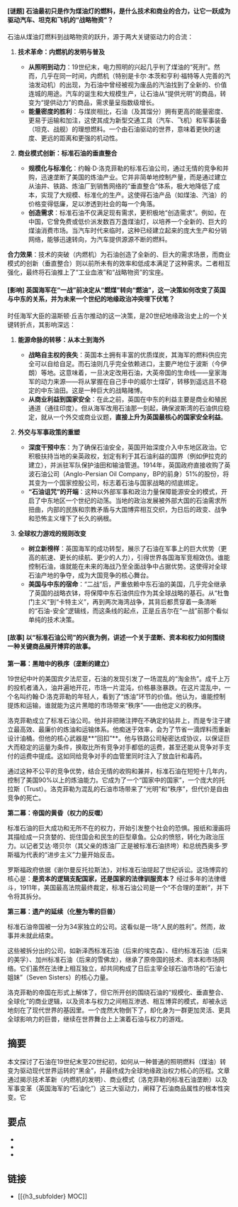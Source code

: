 #### [谜题] 石油最初只是作为煤油灯的燃料，是什么技术和商业的合力，让它一跃成为驱动汽车、坦克和飞机的“战略物资”？

石油从煤油灯燃料到战略物资的跃升，源于两大关键驱动力的合流：

1.  **技术革命：内燃机的发明与普及**
    *   **从照明到动力**：19世纪末，电力照明的兴起几乎判了煤油的“死刑”。然而，几乎在同一时间，内燃机（特别是卡尔·本茨和亨利·福特等人完善的汽油发动机）的出现，为石油中曾经被视为废品的汽油找到了全新的、价值连城的用途。汽车的诞生和大规模生产，让石油从“提供光明”的商品，转变为“提供动力”的商品，需求量呈指数级增长。
    *   **能量密度的胜利**：与煤炭相比，石油（及其馏分）拥有更高的能量密度、更易于运输和加注，这使其成为新型交通工具（汽车、飞机）和军事装备（坦克、战舰）的理想燃料。一个由石油驱动的世界，意味着更快的速度、更远的距离和更强的机动性。

2.  **商业模式创新：标准石油的垂直整合**
    *   **规模化与标准化**：约翰·D·洛克菲勒的标准石油公司，通过无情的竞争和并购，迅速垄断了美国的炼油产业。它并非简单地控制产量，而是通过建立从油井、铁路、炼油厂到销售网络的“垂直整合”体系，极大地降低了成本，实现了大规模、标准化的生产。这使得石油产品（如煤油、汽油）的价格变得低廉，足以渗透到社会的每一个角落。
    *   **创造需求**：标准石油不仅满足现有需求，更积极地“创造需求”。例如，在中国，它曾免费或低价派发数百万盏煤油灯，以培养一个全新的、巨大的煤油消费市场。当汽车时代来临时，这种已经建立起来的庞大生产和分销网络，能够迅速转向，为汽车提供源源不断的燃料。

**合力效果**：技术的突破（内燃机）为石油创造了全新的、巨大的需求场景，而商业模式的创新（垂直整合）则以前所未有的效率和低成本满足了这种需求。二者相互强化，最终将石油推上了“工业血液”和“战略物资”的宝座。

#### [影响] 英国海军在“一战”前决定从“燃煤”转向“燃油”，这一决策如何改变了英国与中东的关系，并为未来一个世纪的地缘政治冲突埋下伏笔？

时任海军大臣的温斯顿·丘吉尔推动的这一决策，是20世纪地缘政治史上的一个关键转折点，其影响深远：

1.  **能源命脉的转移：从本土到海外**
    *   **战略自主权的丧失**：英国本土拥有丰富的优质煤炭，其海军的燃料供应完全可以自给自足。而石油则几乎完全依赖进口，主要产地位于波斯（今伊朗）等地。这意味着，一旦决定改用石油，大英帝国的生命线——皇家海军的动力来源——将从掌握在自己手中的威尔士煤矿，转移到遥远且不稳定的中东油田。这是一种巨大的战略赌博。
    *   **从商业利益到国家安全**：在此之前，英国在中东的利益主要是商业和殖民通道（通往印度）。但从海军改用石油那一刻起，确保波斯湾的石油供应稳定，就从一个外交或商业议题，**直接上升为英国最核心的国家安全利益**。

2.  **外交与军事政策的重塑**
    *   **深度干预中东**：为了确保石油安全，英国开始深度介入中东地区政治。它积极扶持当地的亲英政权，划定有利于其石油利益的国界（例如伊拉克的建立），并派驻军队保护油田和输油管道。1914年，英国政府直接收购了英波石油公司（Anglo-Persian Oil Company，BP的前身）51%的股份，将其变为一个国家控股公司，标志着石油与国家战略的彻底绑定。
    *   **“石油诅咒”的开端**：这种以外部军事和政治力量保障能源安全的模式，开启了中东地区一个世纪的动荡。当地的政治发展被外部大国的石油需求所扭曲，内部的民族和宗教矛盾与大国博弈相互交织，为日后的政变、战争和恐怖主义埋下了长久的祸根。

3.  **全球权力游戏的规则改变**
    *   **树立新榜样**：英国海军的成功转型，展示了石油在军事上的巨大优势（更高的航速、更长的续航、更少的人力），引得世界各国海军竞相效仿。谁能控制石油，谁就能在未来的海战乃至全面战争中占据优势。这使得对全球石油产地的争夺，成为大国竞争的核心舞台。
    *   **美国与中东的宿命**：“二战”后，严重依赖中东石油的美国，几乎完全继承了英国的战略衣钵，将保障中东石油供应作为其全球战略的基石。从“杜鲁门主义”到“卡特主义”，再到两次海湾战争，其背后都贯穿着一条清晰的“石油-安全”逻辑线，而这条线的起点，正是丘吉尔在“一战”前那个看似单纯的技术决策。

#### [故事] 以“标准石油公司”的兴衰为例，讲述一个关于垄断、资本和权力如何围绕一种关键商品展开博弈的故事。

**第一幕：黑暗中的秩序（垄断的建立）**

19世纪中叶的美国宾夕法尼亚，石油的发现引发了一场混乱的“淘金热”。成千上万的投机者涌入，油井遍地开花，市场一片混沌，价格暴涨暴跌。在这片混乱中，一个名叫约翰·D·洛克菲勒的年轻人，看到了“炼油”环节的价值。他认为，谁能控制提炼和运输，谁就能为这片黑暗的市场带来“秩序”——由他定义的秩序。

洛克菲勒成立了标准石油公司。他并非把赌注押在不确定的钻井上，而是专注于建立最高效、最廉价的炼油和运输体系。他痴迷于效率，会为了节省一滴焊料而重新设计油桶。但他的核心武器是**“回扣”**。他与铁路公司秘密达成协议，以保证巨大而稳定的运量为条件，换取比所有竞争对手都低的运费，甚至还能从竞争对手支付的运费中提成。这如同给竞争对手的血管里同时注入了放血针和毒药。

通过这种不公平的竞争优势，结合无情的收购和兼并，标准石油在短短十几年内，控制了美国90%以上的炼油能力。它成为了一个“国家中的国家”，一个庞大的托拉斯（Trust）。洛克菲勒为混乱的石油市场带来了“光明”和“秩序”，但代价是自由竞争的死亡。

**第二幕：帝国的黄昏（权力的反噬）**

标准石油的巨大成功和无所不在的权力，开始引发整个社会的恐惧。报纸和漫画将其描绘成一只贪婪的、扼住国会和民生的巨型章鱼。公众的愤怒，转化为政治压力。以记者艾达·塔贝尔（其父亲的炼油厂正是被标准石油挤垮）和总统西奥多·罗斯福为代表的“进步主义”力量开始反击。

罗斯福政府依据《谢尔曼反托拉斯法》，对标准石油提起了世纪诉讼。这场博弈的核心是：**是资本的逻辑支配国家，还是国家的法律驯服资本？** 经过多年的法律缠斗，1911年，美国最高法院最终裁定，标准石油公司是一个“不合理的垄断”，并下令将其拆分。

**第三幕：遗产的延续（化整为零的巨兽）**

标准石油帝国被一分为34家独立的公司。这看似是一场“人民的胜利”。然而，故事并未就此结束。

这些被拆分出的公司，如新泽西标准石油（后来的埃克森）、纽约标准石油（后来的美孚）、加州标准石油（后来的雪佛龙），继承了原帝国的技术、资本和市场网络。它们虽然在法律上相互独立，却共同构成了日后主宰全球石油市场的“石油七姐妹”（Seven Sisters）的核心力量。

洛克菲勒的帝国在形式上解体了，但它所开创的围绕石油的“规模化、垂直整合、全球化”的商业逻辑，以及资本与权力之间相互渗透、相互博弈的模式，却被永远地刻在了现代世界的基因里。一个庞然大物倒下了，却化身为一群更加灵活、更具全球影响力的巨兽，继续在世界舞台上上演着石油与权力的游戏。


## 摘要

本文探讨了石油在19世纪末至20世纪初，如何从一种普通的照明燃料（煤油）转变为驱动现代世界运转的“黑金”，并最终成为全球地缘政治权力核心的历程。文章通过揭示技术革新（内燃机的发明）、商业模式（洛克菲勒的标准石油垄断）以及军事变革（英国海军的“石油化”）这三大驱动力，阐释了石油商品属性的根本性突变。它


## 要点

- 
- 
- 

## 链接

- [[{h3_subfolder} MOC]]
